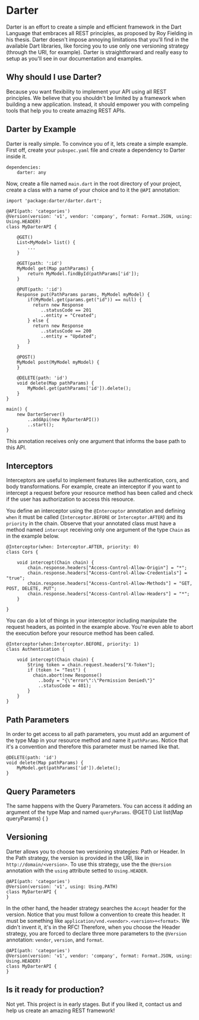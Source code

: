 # Darter
Darter is an effort to create a simple and efficient framework in the Dart Language that embraces all REST principles, as proposed by Roy Fielding in his thesis. Darter doesn't impose annoying limitations that you'll find in the available Dart libraries, like forcing you to use only one versioning strategy (through the URI, for example). Darter is straightforward and really easy to setup as you'll see in our documentation and examples.

## Why should I use Darter?
Because you want flexibility to implement your API using all REST principles. We believe that you shouldn't be limited by a framework when building a new application. Instead, it should empower you with compeling tools that help you to create amazing REST APIs.

## Darter by Example
Darter is really simple. To convince you of it, lets create a simple example. First off, create your `pubspec.yaml` file and create a dependency to Darter inside it.

    dependencies:
        darter: any

Now, create a file named `main.dart` in the root directory of your project, create a class with a name of your choice and to it the `@API` annotation:

    import 'package:darter/darter.dart';

    @API(path: 'categories')
    @Version(version: 'v1', vendor: 'company', format: Format.JSON, using: Using.HEADER)
    class MyDarterAPI {
    
        @GET()
        List<MyModel> list() {
            ...
        }
        
        @GET(path: ':id')
        MyModel get(Map pathParams) {
            return MyModel.findById(pathParams['id']);
        }
        
        @PUT(path: ':id')
        Response put(PathParams params, MyModel myModel) {
            if(MyModel.get(params.get("id")) == null) {
              return new Response
                 ..statusCode == 201
                 ..entity = "Created";
            } else {
              return new Response
                 ..statusCode == 200
                 ..entity = "Updated";
            }
        }
        
        @POST()
        MyModel post(MyModel myModel) {
        }
        
        @DELETE(path: 'id')
        void delete(Map pathParams) {
            MyModel.get(pathParams['id']).delete();
        }
    }
    
    main() {
        new DarterServer()
            ..addApi(new MyDarterAPI())
            ..start();
    }
    
This annotation receives only one argument that informs the base path to this API.

## Interceptors
Interceptors are useful to implement features like authentication, cors, and body transformations. For example, create an interceptor if you want to intercept a request before your resource method has been called and check if the user has authorization to access this resource. 

You define an interceptor using the `@Interceptor` annotation and defining `when` it must be called (`Interceptor.BEFORE` or `Interceptor.AFTER`) and its `priority` in the chain. Observe that your annotated class must have a method named `intercept` receiving only one argument of the type `Chain` as in the example below.

    @Interceptor(when: Interceptor.AFTER, priority: 0)
    class Cors {
    
        void intercept(Chain chain) {
            chain.response.headers["Access-Control-Allow-Origin"] = "*";
            chain.response.headers["Access-Control-Allow-Credentials"] = "true";
            chain.response.headers["Access-Control-Allow-Methods"] = "GET, POST, DELETE, PUT";
            chain.response.headers["Access-Control-Allow-Headers"] = "*";
        }
        
    }

You can do a lot of things in your interceptor including manipulate the request headers, as pointed in the example above. You're even able to abort the execution before your resource method has been called.

    @Interceptor(when:Interceptor.BEFORE, priority: 1)
    class Authentication {
        
        void intercept(Chain chain) {
            String token = chain.request.headers["X-Token"];
            if (token != "Test") {
              chain.abort(new Response()
                ..body = "{\"error\":\"Permission Denied\"}"
                ..statusCode = 401);
            }
        }
    }
    
## Path Parameters
In order to get access to all path parameters, you must add an argument of the type Map in your resource method and name it `pathParams`. Notice that it's a convention and therefore this parameter must be named like that.

    @DELETE(path: 'id')
    void delete(Map pathParams) {
        MyModel.get(pathParams['id']).delete();
    }
    
## Query Parameters
The same happens with the Query Parameters. You can access it adding an argument of the type Map and named `queryParams`.
    @GET()
    List<MyModel> list(Map queryParams) {
    }

## Versioning
Darter allows you to choose two versioning strategies: Path or Header. In the Path strategy, the version is provided in the URI, like in `http://domain/<version>`. To use this strategy, use the the `@Version` annotation with the `using` attribute setted to `Using.HEADER`.
    
    @API(path: 'categories')
    @Version(version: 'v1', using: Using.PATH)
    class MyDarterAPI {
    }
    
In the other hand, the header strategy searches the `Accept` header for the version. Notice that you must follow a convention to create this header. It must be something like `application/vnd.<vendor>.<version>+<format>`. We didn't invent it, it's in the RFC! Therefore, when you choose the Header strategy, you are forced to declare three more parameters to the `@Version` annotation: `vendor`, `version`, and `format`.

    @API(path: 'categories')
    @Version(version: 'v1', vendor: 'company', format: Format.JSON, using: Using.HEADER)
    class MyDarterAPI {
    }

## Is it ready for production?
Not yet. This project is in early stages. But if you liked it, contact us and help us create an amazing REST framework!
